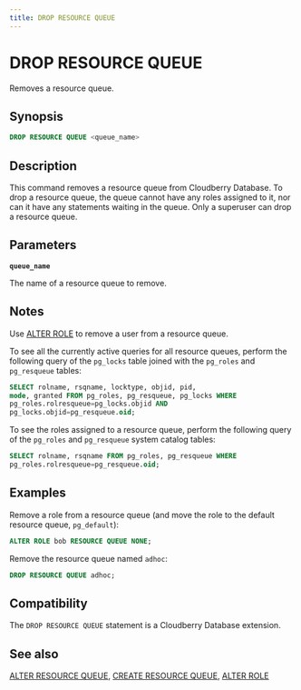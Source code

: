 ```yaml
---
title: DROP RESOURCE QUEUE
---
```


# DROP RESOURCE QUEUE

Removes a resource queue.

## Synopsis

```sql
DROP RESOURCE QUEUE <queue_name>
```

## Description

This command removes a resource queue from Cloudberry Database. To drop a resource queue, the queue cannot have any roles assigned to it, nor can it have any statements waiting in the queue. Only a superuser can drop a resource queue.

## Parameters

**`queue_name`**

The name of a resource queue to remove.

## Notes

Use [ALTER ROLE](/docs/sql-stmts/sql-stmt-alter-role.md) to remove a user from a resource queue.

To see all the currently active queries for all resource queues, perform the following query of the `pg_locks` table joined with the `pg_roles` and `pg_resqueue` tables:

```sql
SELECT rolname, rsqname, locktype, objid, pid, 
mode, granted FROM pg_roles, pg_resqueue, pg_locks WHERE 
pg_roles.rolresqueue=pg_locks.objid AND 
pg_locks.objid=pg_resqueue.oid;
```

To see the roles assigned to a resource queue, perform the following query of the `pg_roles` and `pg_resqueue` system catalog tables:

```sql
SELECT rolname, rsqname FROM pg_roles, pg_resqueue WHERE 
pg_roles.rolresqueue=pg_resqueue.oid;
```

## Examples

Remove a role from a resource queue (and move the role to the default resource queue, `pg_default`):

```sql
ALTER ROLE bob RESOURCE QUEUE NONE;
```

Remove the resource queue named `adhoc`:

```sql
DROP RESOURCE QUEUE adhoc;
```

## Compatibility

The `DROP RESOURCE QUEUE` statement is a Cloudberry Database extension.

## See also

[ALTER RESOURCE QUEUE](/docs/sql-stmts/sql-stmt-alter-resource-queue.md), [CREATE RESOURCE QUEUE](/docs/sql-stmts/sql-stmt-create-resource-queue.md), [ALTER ROLE](/docs/sql-stmts/sql-stmt-alter-role.md)
